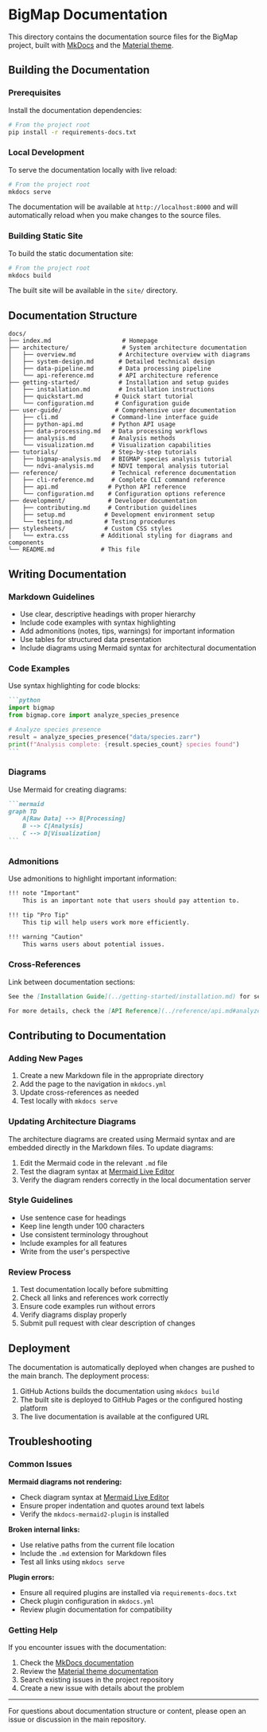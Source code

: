 # BigMap Documentation

This directory contains the documentation source files for the BigMap project, built with [MkDocs](https://www.mkdocs.org/) and the [Material theme](https://squidfunk.github.io/mkdocs-material/).

## Building the Documentation

### Prerequisites

Install the documentation dependencies:

```bash
# From the project root
pip install -r requirements-docs.txt
```

### Local Development

To serve the documentation locally with live reload:

```bash
# From the project root
mkdocs serve
```

The documentation will be available at `http://localhost:8000` and will automatically reload when you make changes to the source files.

### Building Static Site

To build the static documentation site:

```bash
# From the project root
mkdocs build
```

The built site will be available in the `site/` directory.

## Documentation Structure

```
docs/
├── index.md                    # Homepage
├── architecture/               # System architecture documentation
│   ├── overview.md            # Architecture overview with diagrams
│   ├── system-design.md       # Detailed technical design
│   ├── data-pipeline.md       # Data processing pipeline
│   └── api-reference.md       # API architecture reference
├── getting-started/           # Installation and setup guides
│   ├── installation.md        # Installation instructions
│   ├── quickstart.md         # Quick start tutorial
│   └── configuration.md      # Configuration guide
├── user-guide/               # Comprehensive user documentation
│   ├── cli.md               # Command-line interface guide
│   ├── python-api.md        # Python API usage
│   ├── data-processing.md   # Data processing workflows
│   ├── analysis.md          # Analysis methods
│   └── visualization.md     # Visualization capabilities
├── tutorials/               # Step-by-step tutorials
│   ├── bigmap-analysis.md   # BIGMAP species analysis tutorial
│   └── ndvi-analysis.md     # NDVI temporal analysis tutorial
├── reference/               # Technical reference documentation
│   ├── cli-reference.md     # Complete CLI command reference
│   ├── api.md              # Python API reference
│   └── configuration.md    # Configuration options reference
├── development/            # Developer documentation
│   ├── contributing.md     # Contribution guidelines
│   ├── setup.md           # Development environment setup
│   └── testing.md         # Testing procedures
├── stylesheets/           # Custom CSS styles
│   └── extra.css         # Additional styling for diagrams and components
└── README.md             # This file
```

## Writing Documentation

### Markdown Guidelines

- Use clear, descriptive headings with proper hierarchy
- Include code examples with syntax highlighting
- Add admonitions (notes, tips, warnings) for important information
- Use tables for structured data presentation
- Include diagrams using Mermaid syntax for architectural documentation

### Code Examples

Use syntax highlighting for code blocks:

````markdown
```python
import bigmap
from bigmap.core import analyze_species_presence

# Analyze species presence
result = analyze_species_presence("data/species.zarr")
print(f"Analysis complete: {result.species_count} species found")
```
````

### Diagrams

Use Mermaid for creating diagrams:

````markdown
```mermaid
graph TD
    A[Raw Data] --> B[Processing]
    B --> C[Analysis]
    C --> D[Visualization]
```
````

### Admonitions

Use admonitions to highlight important information:

```markdown
!!! note "Important"
    This is an important note that users should pay attention to.

!!! tip "Pro Tip"
    This tip will help users work more efficiently.

!!! warning "Caution"
    This warns users about potential issues.
```

### Cross-References

Link between documentation sections:

```markdown
See the [Installation Guide](../getting-started/installation.md) for setup instructions.

For more details, check the [API Reference](../reference/api.md#analyze-species-presence).
```

## Contributing to Documentation

### Adding New Pages

1. Create a new Markdown file in the appropriate directory
2. Add the page to the navigation in `mkdocs.yml`
3. Update cross-references as needed
4. Test locally with `mkdocs serve`

### Updating Architecture Diagrams

The architecture diagrams are created using Mermaid syntax and are embedded directly in the Markdown files. To update diagrams:

1. Edit the Mermaid code in the relevant `.md` file
2. Test the diagram syntax at [Mermaid Live Editor](https://mermaid.live/)
3. Verify the diagram renders correctly in the local documentation server

### Style Guidelines

- Use sentence case for headings
- Keep line length under 100 characters
- Use consistent terminology throughout
- Include examples for all features
- Write from the user's perspective

### Review Process

1. Test documentation locally before submitting
2. Check all links and references work correctly
3. Ensure code examples run without errors
4. Verify diagrams display properly
5. Submit pull request with clear description of changes

## Deployment

The documentation is automatically deployed when changes are pushed to the main branch. The deployment process:

1. GitHub Actions builds the documentation using `mkdocs build`
2. The built site is deployed to GitHub Pages or the configured hosting platform
3. The live documentation is available at the configured URL

## Troubleshooting

### Common Issues

**Mermaid diagrams not rendering:**
- Check diagram syntax at [Mermaid Live Editor](https://mermaid.live/)
- Ensure proper indentation and quotes around text labels
- Verify the `mkdocs-mermaid2-plugin` is installed

**Broken internal links:**
- Use relative paths from the current file location
- Include the `.md` extension for Markdown files
- Test all links using `mkdocs serve`

**Plugin errors:**
- Ensure all required plugins are installed via `requirements-docs.txt`
- Check plugin configuration in `mkdocs.yml`
- Review plugin documentation for compatibility

### Getting Help

If you encounter issues with the documentation:

1. Check the [MkDocs documentation](https://www.mkdocs.org/)
2. Review the [Material theme documentation](https://squidfunk.github.io/mkdocs-material/)
3. Search existing issues in the project repository
4. Create a new issue with details about the problem

---

For questions about documentation structure or content, please open an issue or discussion in the main repository. 